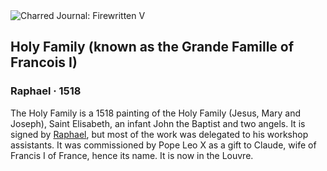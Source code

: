<div class="artwork-of-the-day">
  <div class="container">
    <div class="img-wrapper">
      <img
        src="https://uploads1.wikiart.org/images/raphael/holy-family-known-as-the-grande-famille-of-francois-i-1518.jpg!Large.jpg"
        alt="Charred Journal: Firewritten V" />
    </div>
    <div class="artwork-detail">
      <div class="artwork-origin"> 
        <h2 class="artwork-name">Holy Family (known as the Grande Famille of Francois I)</h2>
        <h3 class="artist">
          Raphael
                    ·  1518
        </h3>
      </div>
      <p class="description">
        <span class="artwork-description-text ng-binding" ng-bind-html="viewModel.ArtworkOfTheDay.Description | unsafe">The Holy Family is a 1518 painting of the Holy Family (Jesus, Mary and Joseph), Saint Elisabeth, an infant John the Baptist and two angels. It is signed by <a target="_blank" href="/en/raphael">Raphael</a>, but most of the work was delegated to his workshop assistants. It was commissioned by Pope Leo X as a gift to Claude, wife of Francis I of France, hence its name. It is now in the Louvre.</span>
                        <div class="text-shadow-container ng-hide" ng-show="showShadow"></div>
      </p>
    </div>
  </div>

</div>
